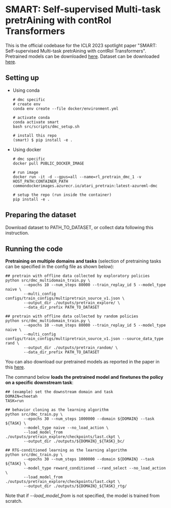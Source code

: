 # SMART: Self-supervised Multi-task pretrAining with contRol Transformers 


This is the official codebase for the ICLR 2023 spotlight paper "SMART: Self-supervised Multi-task pretrAining with contRol Transformers". Pretrained models can be downloaded [here](https://link-url-here.org). Dataset can be downloaded [here](https://link-url-here.org).

## Setting up

- Using conda

  ```
  # dmc specific
  # create env
  conda env create --file docker/environment.yml

  # activate conda
  conda activate smart
  bash src/scripts/dmc_setup.sh

  # install this repo
  (smart) $ pip install -e .
  ```

- Using docker

  ```
  # dmc specific
  docker pull PUBLIC_DOCKER_IMAGE

  # run image
  docker run -it -d --gpus=all --name=rl_pretrain_dmc_1 -v HOST_PATH:CONTAINER_PATH commondockerimages.azurecr.io/atari_pretrain:latest-azureml-dmc

  # setup the repo (run inside the container)
  pip install -e .
  ```

## Preparing the dataset

Download dataset to PATH_TO_DATASET, or collect data following this instruction.

## Running the code

**Pretraining on multiple domains and tasks** (selection of pretraining tasks can be specified in the config file as shown below):
```
## pretrain with offline data collected by exploratory policies
python src/dmc_multidomain_train.py \
        --epochs 10 --num_steps 80000 --train_replay_id 5 --model_type naive \
        --multi_config configs/train_configs/multipretrain_source_v1.json \
        --output_dir ./outputs/pretrain_explore/ \
        --data_dir_prefix PATH_TO_DATASET

## pretrain with offline data collected by random policies
python src/dmc_multidomain_train.py \
        --epochs 10 --num_steps 80000 --train_replay_id 5 --model_type naive \
        --multi_config configs/train_configs/multipretrain_source_v1.json --source_data_type rand \
        --output_dir ./outputs/pretrain_random/ \
        --data_dir_prefix PATH_TO_DATASET 
```
You can also download our pretrained models as reported in the paper in this [here](https://link-url-here.org).




The command below **loads the pretrained model and finetunes the policy on a specific downstream task**:
```
## (example) set the downstream domain and task
DOMAIN=cheetah
TASK=run

## behavior cloning as the learning algorithm
python src/dmc_train.py \
        --epochs 30 --num_steps 1000000 --domain ${DOMAIN} --task ${TASK} \
        --model_type naive --no_load_action \
        --load_model_from ./outputs/pretrain_explore/checkpoints/last.ckpt \
        --output_dir ./outputs/${DOMAIN}_${TASK}_bc/

## RTG-conditioned learning as the learning algorithm
python src/dmc_train.py \
        --epochs 30 --num_steps 1000000 --domain ${DOMAIN} --task ${TASK} \
        --model_type reward_conditioned --rand_select --no_load_action \
        --load_model_from ./outputs/pretrain_explore/checkpoints/last.ckpt \ 
        --output_dir ./outputs/${DOMAIN}_${TASK}_rtg/
```

Note that if *--load_model_from* is not specified, the model is trained from scratch.